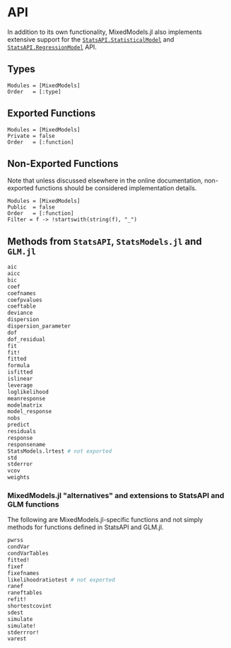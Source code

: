 # API

In addition to its own functionality, MixedModels.jl also implements extensive support for the [`StatsAPI.StatisticalModel`](https://github.com/JuliaStats/StatsAPI.jl/blob/main/src/statisticalmodel.jl) and [`StatsAPI.RegressionModel`](https://github.com/JuliaStats/StatsAPI.jl/blob/main/src/regressionmodel.jl) API.

## Types

```@autodocs
Modules = [MixedModels]
Order   = [:type]
```

## Exported Functions
```@autodocs
Modules = [MixedModels]
Private = false
Order   = [:function]
```

## Non-Exported Functions

Note that unless discussed elsewhere in the online documentation, non-exported functions should be considered implementation details.

```@autodocs
Modules = [MixedModels]
Public  = false
Order   = [:function]
Filter = f -> !startswith(string(f), "_")
```

## Methods from `StatsAPI`, `StatsModels.jl` and `GLM.jl`

```julia
aic
aicc
bic
coef
coefnames
coefpvalues
coeftable
deviance
dispersion
dispersion_parameter
dof
dof_residual
fit
fit!
fitted
formula
isfitted
islinear
leverage
loglikelihood
meanresponse
modelmatrix
model_response
nobs
predict
residuals
response
responsename
StatsModels.lrtest # not exported
std
stderror
vcov
weights
```

### MixedModels.jl "alternatives" and extensions to StatsAPI and GLM functions

The following are MixedModels.jl-specific functions and not simply methods for functions defined in StatsAPI and GLM.jl.

```julia
pwrss
condVar
condVarTables
fitted!
fixef
fixefnames
likelihoodratiotest # not exported
ranef
raneftables
refit!
shortestcovint
sdest
simulate
simulate!
stderrror!
varest
```
